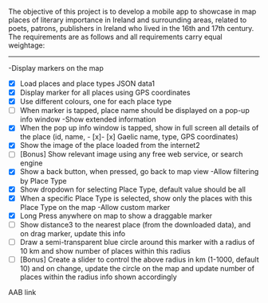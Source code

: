 The objective of this project is to develop a mobile app to showcase in map places of literary importance in Ireland and surrounding areas, related to poets, patrons, publishers in Ireland who lived in the 16th and 17th century. The requirements are as follows and all requirements carry equal weightage:

---

-Display markers on the map
- [x] Load places and place types JSON data1
- [x] Display marker for all places using GPS coordinates
- [x] Use different colours, one for each place type
- [ ] When marker is tapped, place name should be displayed on a pop-up info window
-Show extended information
- [x] When the pop up info window is tapped, show in full screen all details of the place (id, name, - [x]- [x] Gaelic name, type, GPS coordinates)
- [x] Show the image of the place loaded from the internet2
- [ ] [Bonus] Show relevant image using any free web service, or search engine
- [x] Show a back button, when pressed, go back to map view
-Allow filtering by Place Type
- [x] Show dropdown for selecting Place Type, default value should be all
- [x] When a specific Place Type is selected, show only the places with this Place Type on the map
-Allow custom marker
- [x] Long Press anywhere on map to show a draggable marker
- [ ] Show distance3 to the nearest place (from the downloaded data), and on drag marker, update this info
- [ ] Draw a semi-transparent blue circle around this marker with a radius of 10 km and show number of places within this radius
- [ ] [Bonus] Create a slider to control the above radius in km (1-1000, default 10) and on change, update the circle on the map and update number of places within the radius info shown accordingly

AAB link